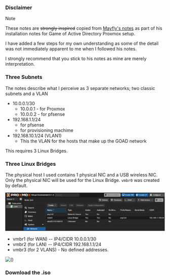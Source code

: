 ### Disclaimer

> [!NOTE]
> These notes are ~~strongly inspired~~ copied from [Mayfly's notes](https://mayfly277.github.io/posts/GOAD-on-proxmox-part1-install/#prepare-for-pfsense) as part of his installation notes for Game of Active Directory Proxmox setup. 
> 
> I have added a few steps for my own understanding as some of the detail was not immediately apparent to me when I followed his notes.
> 
> I strongly recommend that you stick to his notes as mine are merely interpretation.

### Three Subnets

The notes describe what I perceive as 3 separate networks; two classic subnets and a VLAN

- 10.0.0.1/30
   - 10.0.0.1 - for Proxmox
   - 10.0.0.2 - for pfsense
- 192.168.1.1/24
   - for pfsense
   - for provisioning machime
- 192.168.10.1/24 (VLAN1)
   - This the VLAN for the hosts that make up the GOAD network

This requires 3 Linux Bridges.
### Three Linux Bridges

The physical host I used contains  1 physical NIC and a USB wireless NIC. Only the physical NIC will be used for the Linux Bridge. `vmbr0` was created by default.

![Initial Linux Bridges](https://raw.githubusercontent.com/quincyntuli/pfsense/main/img/initial-linux-bridge.png)

- vmbr1 (for WAN) -- IP4/CIDR 10.0.0.1/30
- vmbr2 (for LAN)  --  IP4/CIDR 192.168.1.1/24
- vmbr3 (for 2 VLANS) - No defined addresses.


![()](https://github.com/quincyntuli/pfsense/raw/main/mp4/output-1m.webp)

### Download the .iso




